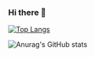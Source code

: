 ### Hi there 👋

<!--
**Clarmy/Clarmy** is a ✨ _special_ ✨ repository because its `README.md` (this file) appears on your GitHub profile.

Here are some ideas to get you started:

- 🔭 I’m currently working on ...
- 🌱 I’m currently learning ...
- 👯 I’m looking to collaborate on ...
- 🤔 I’m looking for help with ...
- 💬 Ask me about ...
- 📫 How to reach me: ...
- 😄 Pronouns: ...
- ⚡ Fun fact: ...
-->
[![Top Langs](https://github-readme-stats.vercel.app/api/top-langs/?username=clarmy&layout=compact)](https://github.com/clarmy/github-readme-stats)

![Anurag's GitHub stats](https://github-readme-stats.vercel.app/api?username=clarmy&show_icons=true)
